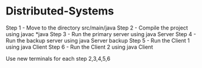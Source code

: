 # Distributed-Systems

Step 1 - Move to the directory src/main/java
Step 2 - Compile the project using javac *java
Step 3 - Run the primary server using java Server
Step 4 - Run the backup server using java Server backup
Step 5 - Run the Client 1 using java Client 
Step 6 - Run the Client 2 using java Client 

 Use new terminals for each step 2,3,4,5,6
 
 
